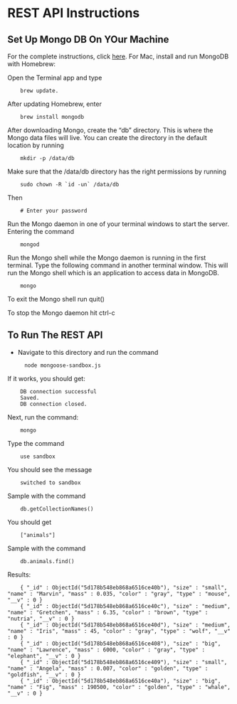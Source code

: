 # **REST API Instructions**

## **Set Up Mongo DB On YOur Machine**

For the complete instructions, click [here](https://treehouse.github.io/installation-guides/mac/mongo-mac.html).  For Mac, install and run MongoDB with Homebrew: 

Open the Terminal app and type

        brew update.

After updating Homebrew, enter

        brew install mongodb

After downloading Mongo, create the “db” directory. This is where the Mongo data files will live. You can create the directory in the default location by running

        mkdir -p /data/db

Make sure that the /data/db directory has the right permissions by running

        sudo chown -R `id -un` /data/db

Then

        # Enter your password

Run the Mongo daemon in one of your terminal windows to start the server. Entering the command

        mongod

Run the Mongo shell while the Mongo daemon is running in the first terminal. Type the following command in another terminal window. This will run the Mongo shell which is an application to access data in MongoDB.

        mongo

To exit the Mongo shell run quit()

To stop the Mongo daemon hit ctrl-c

## **To Run The REST API**

- Navigate to this directory and run the command

        node mongoose-sandbox.js

If it works, you should get:

        DB connection successful
        Saved.
        DB connection closed.

Next, run the command:

        mongo

Type the command

        use sandbox

You should see the message

        switched to sandbox

Sample with the command

        db.getCollectionNames()

You should get

        ["animals"]

Sample with the command

        db.animals.find()

Results:

        { "_id" : ObjectId("5d178b548eb868a6516ce40b"), "size" : "small", "name" : "Marvin", "mass" : 0.035, "color" : "gray", "type" : "mouse", "__v" : 0 }
        { "_id" : ObjectId("5d178b548eb868a6516ce40c"), "size" : "medium", "name" : "Gretchen", "mass" : 6.35, "color" : "brown", "type" : "nutria", "__v" : 0 }
        { "_id" : ObjectId("5d178b548eb868a6516ce40d"), "size" : "medium", "name" : "Iris", "mass" : 45, "color" : "gray", "type" : "wolf", "__v" : 0 }
        { "_id" : ObjectId("5d178b548eb868a6516ce408"), "size" : "big", "name" : "Lawrence", "mass" : 6000, "color" : "gray", "type" : "elephant", "__v" : 0 }
        { "_id" : ObjectId("5d178b548eb868a6516ce409"), "size" : "small", "name" : "Angela", "mass" : 0.007, "color" : "golden", "type" : "goldfish", "__v" : 0 }
        { "_id" : ObjectId("5d178b548eb868a6516ce40a"), "size" : "big", "name" : "Fig", "mass" : 190500, "color" : "golden", "type" : "whale", "__v" : 0 }


